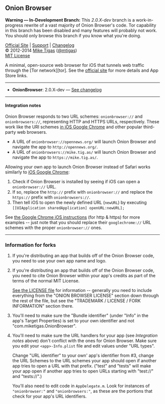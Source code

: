 ## Onion Browser

**Warning — In-Development Branch:** This *2.0.X-dev* branch is a work-in-progress rewrite of a vast majority of Onion Browser's code. Tor capability in this branch has been disabled and many features will probably not work. You should only browse this branch if you know what you're doing.

[Official Site][official] | [Support][help] | [Changelog][changelog]  
&copy; 2012-2014 [Mike Tigas][miketigas] ([@mtigas](https://twitter.com/mtigas))  
[MIT License][license]

A minimal, open-source web browser for iOS that tunnels web traffic through
the [Tor network][tor]. See the [official site][official] for more details
and App Store links.

---

* **OnionBrowser**: 2.0.X-dev — [See changelog][changelog]

[official]: https://mike.tig.as/onionbrowser/
[help]: https://mike.tig.as/onionbrowser/help/
[changelog]: https://raw.github.com/OnionBrowser/iOS-OnionBrowser/master/CHANGES.txt
[miketigas]: https://mike.tig.as/
[license]: https://github.com/OnionBrowser/iOS-OnionBrowser/blob/master/LICENSE

---

#### Integration notes

Onion Browser responds to two URL schemes: `onionbrowser://` and
`onionbrowsers://`, representing HTTP and HTTPS URLs, respectively. These
work like the URI schemes [in iOS Google Chrome][crios] and other popular
third-party web browsers.

* A URL of `onionbrowser://opennews.org/` will launch Onion Browser and
  navigate the app to `http://opennews.org/`.
* A URL of `onionbrowsers://mike.tig.as/` will launch Onion Browser and
  navigate the app to `https://mike.tig.as/`.

Allowing your own app to launch Onion Browser instead of Safari works similarly
to [iOS Google Chrome][crios]:

1. Check if Onion Browser is installed by seeing if iOS can open a
   `onionbrowser://` URL.
2. If so, replace the `http://` prefix with `onionbrowser://` and replace
   the `https://` prefix with `onionbrowsers://`.
3. Then tell iOS to open the newly defined URL (`newURL`) by executing
   `[[UIApplication sharedApplication] openURL:newURL];`

See [the Google Chrome iOS instructions][crios] (for http & https) for more
examples -- just note that you should replace their `googlechrome://` URL
schemes with the proper `onionbrowser://` ones.

[x-callback-url]: http://x-callback-url.com/
[crios]: https://developers.google.com/chrome/mobile/docs/ios-links#uri_schemes

---

### Information for forks

1. If you're distributing an app that builds off of the Onion Browser code,
   you need to use your own app name and logo.

2. If you're distributing an app that builds off of the Onion Browser code,
   you need to cite Onion Browser within your app's credits as part of
   the terms of the normal MIT License.

   [See the LICENSE file][license] for information -- generally you need to
   include everything from the "ONION BROWSER LICENSE" section down through
   the rest of the file, but see the "TRADEMARK / LICENSE / FORK INFORMATION"
   section there.

3. You'll need to make sure the "Bundle identifier" (under "Info" in the
   app's Target Properties) is set to your own identifier and not
   "com.miketigas.OnionBrowser".

4. You'll need to make sure the URL handlers for your app (see *Integration
   notes* above) don't conflict with the ones for Onion Browser. Make sure
   you edit your `<app>-Info.plist` file and edit values under "URL types".

   Change "URL identifier" to your own' app's identifier from #3, change
   the URL Schemes to the URL schemes your app should open if another app
   tries to open a URL with that prefix. ("test" and "tests" will make
   your app open if another app tries to open URLs starting with "test://"
   and "tests://".)

   You'll also need to edit code in `AppDelegate.m`. Look for instances of
   `"onionbrowser:"` and `"onionbrowsers:"`, as these are the portions that
   check for your app's URL identifiers.
